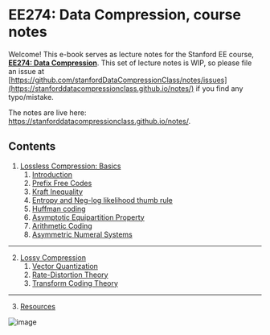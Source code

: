 # EE274: Data Compression, course notes

Welcome! This e-book serves as lecture notes for the Stanford EE course, [**EE274: Data Compression**](https://stanforddatacompressionclass.github.io/Fall22/). This set of lecture notes is WIP, so please file an issue at [https://github.com/stanfordDataCompressionClass/notes/issues](https://stanforddatacompressionclass.github.io/notes/) if you find any typo/mistake. 

The notes are live here: https://stanforddatacompressionclass.github.io/notes/.

## Contents
1. [Lossless Compression: Basics](./lossless_iid/intro.md)
    1. [Introduction](./lossless_iid/intro.md)
    2. [Prefix Free Codes](./lossless_iid/prefix_free_codes.md)
    3. [Kraft Inequality](./lossless_iid/kraft_ineq_and_optimality.md)
    4. [Entropy and Neg-log likelihood thumb rule](./lossless_iid/entropy.md)
    5. [Huffman coding](./lossless_iid/huffman.md)
    6. [Asymptotic Equipartition Property](./lossless_iid/aep.md)
    7. [Arithmetic Coding](./lossless_iid/arithmetic_coding.md)
    8. [Asymmetric Numeral Systems](./lossless_iid/ans.md)
---
2. [Lossy Compression](./lossy/coverpage.md)
    1. [Vector Quantization](./lossy/vector_quant.md)
    2. [Rate-Distortion Theory](./lossy/rd.md)
    3. [Transform Coding Theory](./lossy/transform_coding_theory.md)
---
3. [Resources](./resources.md)

![image](https://user-images.githubusercontent.com/1708665/192588464-1950fbc0-50cc-406d-af7f-0f03da3274fb.png)


